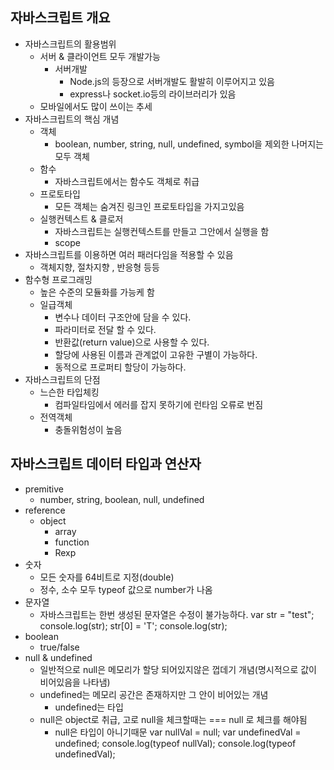 ## 자바스크립트 개요
 + 자바스크립트의 활용범위
   - 서버 & 클라이언트 모두 개발가능
     - 서버개발
       - Node.js의 등장으로 서버개발도 활발히 이루어지고 있음
       - express나 socket.io등의 라이브러리가 있음
    - 모바일에서도 많이 쓰이는 추세
  + 자바스크립트의 핵심 개념
    - 객체
      - boolean, number, string, null, undefined, symbol을 제외한 나머지는 모두 객체
    - 함수
      - 자바스크립트에서는 함수도 객체로 취급
    - 프로토타입
      - 모든 객체는 숨겨진 링크인 프로토타입을 가지고있음
    - 실행컨텍스트 & 클로저
      - 자바스크립트는 실행컨텍스트를 만들고 그안에서 실행을 함
      - scope
  + 자바스크립트를 이용하면 여러 패러다임을 적용할 수 있음
    - 객체지향, 절차지향 , 반응형 등등
  + 함수형 프로그래밍
    - 높은 수준의 모듈화를 가능케 함
    - 일급객체
      -  변수나 데이터 구조안에 담을 수 있다.
      -  파라미터로 전달 할 수 있다.
      -  반환값(return value)으로 사용할 수 있다.
      -  할당에 사용된 이름과 관계없이 고유한 구별이 가능하다.
      -  동적으로 프로퍼티 할당이 가능하다.
  + 자바스크립트의 단점
    - 느슨한 타입체킹
      - 컴파일타임에서 에러를 잡지 못하기에 런타임 오류로 번짐
    - 전역객체
      - 충돌위험성이 높음

## 자바스크립트 데이터 타입과 연산자
  + premitive
    - number, string, boolean, null, undefined
  + reference
    - object
      - array
      - function
      - Rexp
  + 숫자
    - 모든 숫자를 64비트로 지정(double)
    - 정수, 소수 모두 typeof 값으로 number가 나옴
  + 문자열
    - 자바스크립트는 한번 생성된 문자열은 수정이 불가능하다.
            var str = "test";
            console.log(str);
            str[0] = 'T';
            console.log(str);
  + boolean
    - true/false
  + null & undefined
    - 일반적으로 null은 메모리가 할당 되어있지않은 껍데기 개념(명시적으로 값이 비어있음을 나타냄)
    - undefined는 메모리 공간은 존재하지만 그 안이 비어있는 개념
      - undefined는 타입
    - null은 object로 취급, 고로 null을 체크할때는 === null 로 체크를 해야됨
      - null은 타입이 아니기때문
            var nullVal = null;
            var undefinedVal = undefined;
            console.log(typeof nullVal);
            console.log(typeof undefinedVal);
